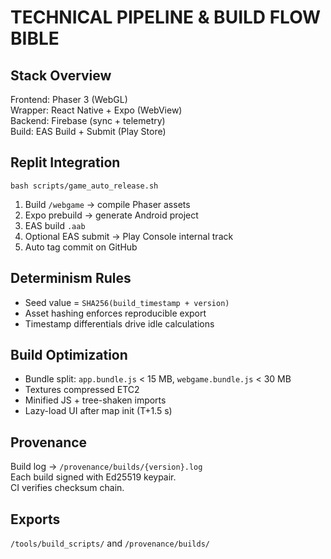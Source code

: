 # TECHNICAL PIPELINE & BUILD FLOW BIBLE

## Stack Overview
Frontend: Phaser 3 (WebGL)  
Wrapper: React Native + Expo (WebView)  
Backend: Firebase (sync + telemetry)  
Build: EAS Build + Submit (Play Store)

## Replit Integration
`bash scripts/game_auto_release.sh`  
1. Build `/webgame` → compile Phaser assets  
2. Expo prebuild → generate Android project  
3. EAS build `.aab`  
4. Optional EAS submit → Play Console internal track  
5. Auto tag commit on GitHub

## Determinism Rules
- Seed value = `SHA256(build_timestamp + version)`  
- Asset hashing enforces reproducible export  
- Timestamp differentials drive idle calculations

## Build Optimization
- Bundle split: `app.bundle.js` < 15 MB, `webgame.bundle.js` < 30 MB  
- Textures compressed ETC2  
- Minified JS + tree-shaken imports  
- Lazy-load UI after map init (T+1.5 s)

## Provenance
Build log → `/provenance/builds/{version}.log`  
Each build signed with Ed25519 keypair.  
CI verifies checksum chain.

## Exports
`/tools/build_scripts/` and `/provenance/builds/`
